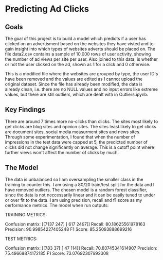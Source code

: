 # Predicting Ad Clicks

## Goals

The goal of this project is to build a model which predicts if a user has clicked on an advertisment based on the websites they have visted and to gain insight into which types of websites adverts should be placed on.
The file data2.csv contains a sample of 10,000 rows of user activity, showing the number of ad views per site per user. Also joined to this data, is whether or not the user clicked on the ad, shown as 1 for a click and 0 otherwise.

This is a modified file where the websites are grouped by type, the user ID's have been removed and the values are edited as I cannot upload the original dataset.
Since the file has already been modified, the data is already clean, i.e. there are no NULL values and no input errors like extreme values, but there are still outliers, which are dealt with in Outliers.ipynb.

## Key Findings

There are around 7 times more no-clicks than clicks.
The sites most likely to get clicks are blog sites and opinion sites.
The sites least likely to get clicks are document sites, social media measurment sites and news sites.
Through some experimentation, I found that when the number of impressions in the test data were capped at 5, the predicted number of clicks did not change significantly on average. This is a cutoff point where further views won't affect the number of clicks by much.

## The Model

The data is unbalanced so I am oversampling the smaller class in the training to counter this. I am using a 80/20 train/test split for the data and I have removed outliers. The chosen model is a random forest classifier, since the data is not neccessarily linear and it can be easily tuned to under or over fit to the data. I am using precision, recall and f1 score as my oerformance metrics. The model when run outputs:

TRAINING METRICS: 

Confusion matrix:
[[7137  247]
 [ 617 2497]]
Recall: 80.18625561978163
Precision: 90.99854227405248
F1 Score: 85.25093888699216

TEST METRICS: 

Confusion matrix:
[[783  37]
 [ 47 114]]
Recall: 70.80745341614907
Precision: 75.49668874172185
F1 Score: 73.07692307692308
